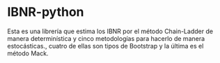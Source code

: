 # IBNR-python
Esta es una librería que estima los IBNR por el método Chain-Ladder de manera determinística y cinco metodologías para hacerlo de manera estocásticas., cuatro de ellas son tipos de Bootstrap y la última es el método Mack.
